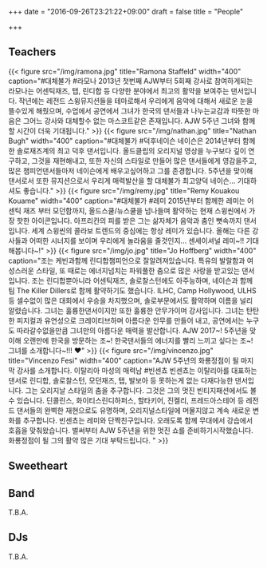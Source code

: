 +++
date = "2016-09-26T23:21:22+09:00"
draft = false
title = "People"

+++

## Teachers

{{< figure src="/img/ramona.jpg" title="Ramona Staffeld" width="400" caption="#대체불가 #라모나 2013년 첫번째 AJW부터 5회째 강사로 참여하게되는 라모나는 어센틱재즈, 탭, 린디합 등 다양한 분야에서 최고의 활약을 보여주는 댄서입니다. 작년에는 레전드 스윙뮤지션들을 테마로해서 우리에게 음악에 대해서 새로운 눈을 뜰수있게 해줬으며, 수업에서 공연에서 그녀가 한국의 댄서들과 나누는교감과 따뜻한 마음은 그어느 강사와 대체할수 없는 마스코트같은 존재입니다. AJW 5주년 그녀와 함께할 시간이 더욱 기대됩니다." >}}
{{< figure src="/img/nathan.jpg" title="Nathan Bugh"  width="400" caption="#대체불가 #덕후네이슨 네이슨은 2014년부터 함께한 솔로재즈계의 최고 덕후 댄서입니다. 올드클립의 오리지널 영상을 누구보다 깊이 연구하고, 그것을 재현해내고, 또한 자신의 스타일로 만들어 많은 댄서들에게 영감을주고, 많은 챔피언댄서들마저 네이슨에게 배우고싶어하고 그를 존경합니다. 5주년을 맞이해 댄서로서 또한 뮤지션으로서 우리게 매력발산을 할 대체불가 최고양덕 네이슨... 기대하셔도 좋습니다." >}}
{{< figure src="/img/remy.jpg" title="Remy Kouakou Kouame"  width="400" caption="#대체불가 #레미 2015년부터 함께한 레미는 어센틱 재즈 부터 모던함까지, 올드스쿨/뉴스쿨을 넘나들며 활약하는 현재 스윙씬에서 가장 핫한 아이콘입니다. 아프리칸의 피를 받은 그는 삶자체가 음악과 춤인 뼛속까지 댄서입니다. 세계 스윙씬의 콜라보 트렌드의 중심에는 항상 레미가 있습니다. 올해는 다른 강사들과 어떠한 시너지를 보이며 우리에게 놀라움을 줄것인지... 센세이셔널 레미~!! 기대해봅니다~!" >}}
{{< figure src="/img/jo.jpg" title="Jo Hoffberg" width="400" caption="조는 케빈과함께 린디합챔피언으로 잘알려져있습니다. 특유의 발랄함과 여성스러운 스타일, 또 때로는 에너지넘치는 파워풀한 춤으로 많은 사랑을 받고있는 댄서입니다. 조는 린디합뿐아니라 어센틱재즈, 솔로찰스턴에도 아주능하며, 네이슨과 함께 팀 The Killer Dillers로 함께 활약하기도 했습니다. ILHC, Camp Hollywood, ULHS 등 셀수없이 많은 대회에서 우승을 차지했으며, 솔로부문에서도 활약하며 이름을 널리 알렸습니다. 그녀는 훌륭한댄서이지만 또한 훌륭한 안무가이며 강사입니다. 그녀는 탄탄한 피지컬과 유연성으로 크레이티브하며 아름다운 안무를 만들어 내고, 공연에서는 누구도 따라갈수없을만큼 그녀만의 아름다운 매력을 발산합니다. AJW 2017~! 5주년을 맞이해 오랜만에 한국을 방문하는 조~! 한국댄서들의 에너지를 빨리 느끼고 싶다는 조~! 그녀를 소개합니다~!!! ♥" >}}
{{< figure src="/img/vincenzo.jpg" title="Vincenzo Fesi"  width="400" caption="AJW 5주년의 화룡정점이 될 마지막 강사를 소개합니다. 이탈리아 마성의 매력남 #빈센쵸 빈센쵸는 이탈리아를 대표하는 댄서로 린디합, 솔로찰스턴, 모던재즈, 탭, 발보아 등 못하는게 없는 다재다능한 댄서입니다. 그는 오리지날 스타일의 춤을 추구합니다. 그것은 그의 멋진 빈티지패션에서도 볼 수 있습니다. 딘콜린스, 화이티스린디하퍼스, 할타키어, 진켈리, 프레드아스테어 등 레전드 댄서들의 완벽한 재현으로도 유명하며, 오리지널스타일에 머물지않고 계속 새로운 변화를 추구합니다. 빈센쵸는 레미와 단짝친구입니다. 오래도록 함께 무대에서 강습에서 호흡을 맞춰왔습니다. 벌써부터 AJW 5주년을 위한 멋진 쇼를 준비하기시작했습니다. 화룡정점이 될 그의 활약 많은 기대 부탁드립니다. " >}}

## Sweetheart



## Band

T.B.A.

## DJs

T.B.A.
